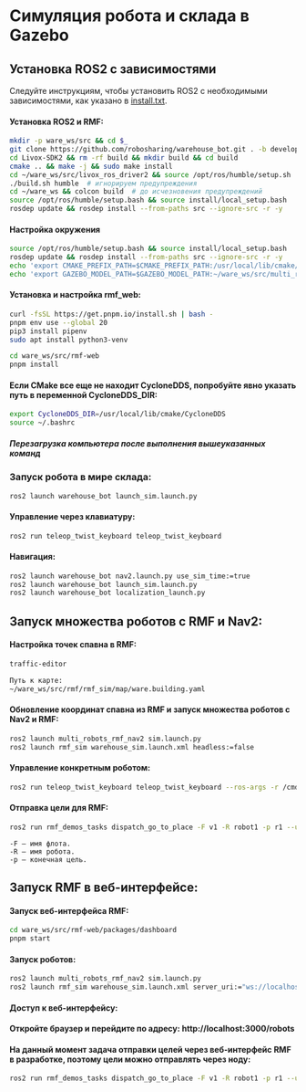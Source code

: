 # Симуляция робота и склада в Gazebo

## Установка ROS2 с зависимостями

Следуйте инструкциям, чтобы установить ROS2 с необходимыми зависимостями, как указано в [install.txt](https://github.com/robosharing/warehouse_bot/blob/main/install.txt).

#### Установка ROS2 и RMF:

```bash
mkdir -p ware_ws/src && cd $_
git clone https://github.com/robosharing/warehouse_bot.git . -b develop-rmf
cd Livox-SDK2 && rm -rf build && mkdir build && cd build
cmake .. && make -j && sudo make install
cd ~/ware_ws/src/livox_ros_driver2 && source /opt/ros/humble/setup.sh
./build.sh humble  # игнорируем предупреждения
cd ~/ware_ws && colcon build  # до исчезновения предупреждений
source /opt/ros/humble/setup.bash && source install/local_setup.bash
rosdep update && rosdep install --from-paths src --ignore-src -r -y
```

#### Настройка окружения

```bash
source /opt/ros/humble/setup.bash && source install/local_setup.bash
rosdep update && rosdep install --from-paths src --ignore-src -r -y
echo 'export CMAKE_PREFIX_PATH=$CMAKE_PREFIX_PATH:/usr/local/lib/cmake/CycloneDDS' >> ~/.bashrc
echo 'export GAZEBO_MODEL_PATH=$GAZEBO_MODEL_PATH:~/ware_ws/src/multi_robots_rmf_nav2/models' >> ~/.bashrc
```
#### Установка и настройка rmf_web:

```bash
curl -fsSL https://get.pnpm.io/install.sh | bash -
pnpm env use --global 20
pip3 install pipenv
sudo apt install python3-venv

cd ware_ws/src/rmf-web
pnpm install
```

#### Если CMake все еще не находит CycloneDDS, попробуйте явно указать путь в переменной CycloneDDS_DIR:

```bash
export CycloneDDS_DIR=/usr/local/lib/cmake/CycloneDDS
source ~/.bashrc
```

##### Перезагрузка компьютера после выполнения вышеуказанных команд

### Запуск робота в мире склада:

```bash
ros2 launch warehouse_bot launch_sim.launch.py
```

#### Управление через клавиатуру:

```bash
ros2 run teleop_twist_keyboard teleop_twist_keyboard
```

#### Навигация:

```bash
ros2 launch warehouse_bot nav2.launch.py use_sim_time:=true
ros2 launch warehouse_bot launch_sim.launch.py
ros2 launch warehouse_bot localization_launch.py
```

## Запуск множества роботов с RMF и Nav2:
#### Настройка точек спавна в RMF:

```bash
traffic-editor

Путь к карте:
~/ware_ws/src/rmf/rmf_sim/map/ware.building.yaml
```

#### Обновление координат спавна из RMF и запуск множества роботов с Nav2 и RMF:

```bash
ros2 launch multi_robots_rmf_nav2 sim.launch.py 
ros2 launch rmf_sim warehouse_sim.launch.xml headless:=false
```

#### Управление конкретным роботом:

```bash
ros2 run teleop_twist_keyboard teleop_twist_keyboard --ros-args -r /cmd_vel:=/<robot_name>/cmd_vel
```

#### Отправка цели для RMF:

```bash
ros2 run rmf_demos_tasks dispatch_go_to_place -F v1 -R robot1 -p r1 --use_sim_time
```

    -F — имя флота.
    -R — имя робота.
    -p — конечная цель.

## Запуск RMF в веб-интерфейсе:
#### Запуск веб-интерфейса RMF:

```bash
cd ware_ws/src/rmf-web/packages/dashboard
pnpm start
```

#### Запуск роботов:

```bash
ros2 launch multi_robots_rmf_nav2 sim.launch.py
ros2 launch rmf_sim warehouse_sim.launch.xml server_uri:="ws://localhost:8000/_internal"
```

#### Доступ к веб-интерфейсу:

#### Откройте браузер и перейдите по адресу: http://localhost:3000/robots

#### На данный момент задача отправки целей через веб-интерфейс RMF в разработке, поэтому цели можно отправлять через ноду:

```bash
ros2 run rmf_demos_tasks dispatch_go_to_place -F v1 -R robot1 -p r1 --use_sim_time
```